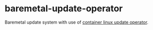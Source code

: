 # baremetal-update-operator
Baremetal update system with use of [container linux update operator](https://github.com/coreos/container-linux-update-operator).
